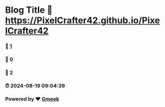 # Blog Title :link: https://PixelCrafter42.github.io/PixelCrafter42 
### :page_facing_up: [1](https://PixelCrafter42.github.io/PixelCrafter42/tag.html) 
### :speech_balloon: 0 
### :hibiscus: 2 
### :alarm_clock: 2024-08-19 09:04:39 
### Powered by :heart: [Gmeek](https://github.com/Meekdai/Gmeek)
